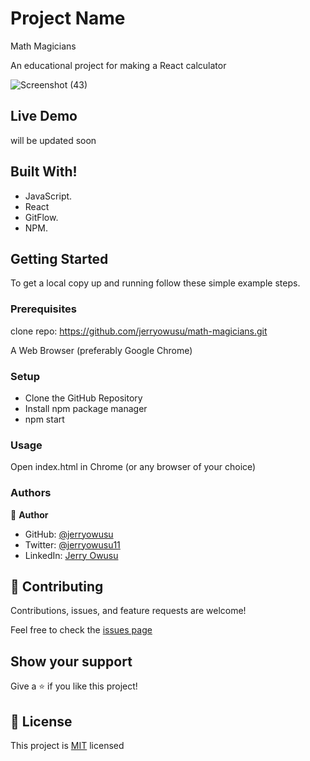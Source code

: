 # Project Name
Math Magicians


An educational project for making a React calculator

![Screenshot (43)](https://user-images.githubusercontent.com/65233860/158483742-7239cff0-d705-49c7-b021-26df809b8c51.png)


## Live Demo

will be updated soon 

## Built With!
- JavaScript.
- React
- GitFlow.
- NPM.

## Getting Started

To get a local copy up and running follow these simple example steps.

### Prerequisites

clone repo: https://github.com/jerryowusu/math-magicians.git

A Web Browser (preferably Google Chrome)

### Setup

- Clone the GitHub Repository
- Install npm package manager
- npm start

### Usage
Open index.html in Chrome (or any browser of your choice)

### Authors

👤 **Author**

- GitHub: [@jerryowusu](https://github.com/jerryowusu)
- Twitter: [@jerryowusu11](https://twitter.com/jerryowusu11)
- LinkedIn: [Jerry Owusu](https://www.linkedin.com/in/jeremiah-owusu-b50a70173/)



## 🤝 Contributing

Contributions, issues, and feature requests are welcome!

Feel free to check the [issues page](https://github.com/jerryowusu/math-magicians/issues)

## Show your support

Give a ⭐️ if you like this project!

## 📝 License

This project is [MIT](LICENSE) licensed

